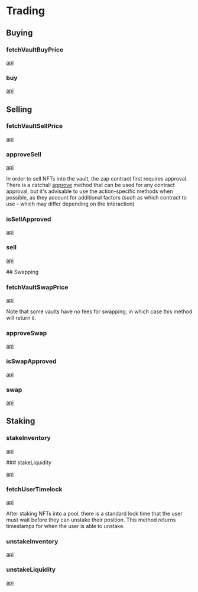 # Trading

## Buying

### fetchVaultBuyPrice

[api](api/functions/nftx_js.fetchVaultBuyPrice)

### buy

[api](api/functions/nftx_js.buy)

## Selling

### fetchVaultSellPrice

[api](api/functions/nftx_js.fetchVaultSellPrice)

### approveSell

[api](api/functions/nftx_js.approveSell)

In order to sell NFTs into the vault, the zap contract first requires approval. There is a catchall [approve](api/functions/nftx_js.approve) method that can be used for any contract approval, but it's advisable to use the action-specific methods when possible, as they account for additional factors (such as which contract to use - which may differ depending on the interaction)

### isSellApproved

[api](api/functions/nftx_js.isSellApproved)

### sell

[api](api/functions/nftx_js.sell)

## Swapping

### fetchVaultSwapPrice

[api](api/functions/nftx_js.fetchVaultSwapPrice)

Note that some vaults have no fees for swapping, in which case this method will return `0`.

### approveSwap

[api](api/functions/nftx_js.approveSwap)

### isSwapApproved

[api](api/functions/nftx_js.isSwapApproved)

### swap

[api](api/functions/nftx_js.swap)

## Staking

### stakeInventory

[api](api/functions/nftx_js.stakeInventory)

### stakeLiquidity

[api](api/functions/nftx_js.stakeLiquidity)

### fetchUserTimelock

[api](api/functions/nftx_js.fetchUserTimelock)

After staking NFTs into a pool, there is a standard lock time that the user must wait before they can unstake their position. This method returns timestamps for when the user is able to unstake.

### unstakeInventory

[api](api/functions/nftx_js.unstakeInventory)

### unstakeLiquidity

[api](api/functions/nftx_js.unstakeLiquidity)
